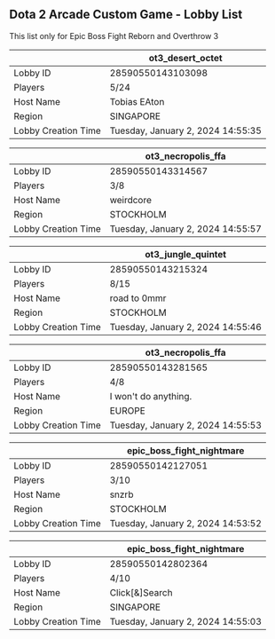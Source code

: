 ## Dota 2 Arcade Custom Game - Lobby List

This list only for Epic Boss Fight Reborn and Overthrow 3

|  | ot3_desert_octet |
| ------ | ------ |
| Lobby ID | 28590550143103098 |
| Players | 5/24 |
| Host Name | Tobias EAton |
| Region | SINGAPORE |
| Lobby Creation Time | Tuesday, January 2, 2024 14:55:35 |


|  | ot3_necropolis_ffa |
| ------ | ------ |
| Lobby ID | 28590550143314567 |
| Players | 3/8 |
| Host Name | weirdcore |
| Region | STOCKHOLM |
| Lobby Creation Time | Tuesday, January 2, 2024 14:55:57 |


|  | ot3_jungle_quintet |
| ------ | ------ |
| Lobby ID | 28590550143215324 |
| Players | 8/15 |
| Host Name | road to 0mmr |
| Region | STOCKHOLM |
| Lobby Creation Time | Tuesday, January 2, 2024 14:55:46 |


|  | ot3_necropolis_ffa |
| ------ | ------ |
| Lobby ID | 28590550143281565 |
| Players | 4/8 |
| Host Name | I won't do anything. |
| Region | EUROPE |
| Lobby Creation Time | Tuesday, January 2, 2024 14:55:53 |


|  | epic_boss_fight_nightmare |
| ------ | ------ |
| Lobby ID | 28590550142127051 |
| Players | 3/10 |
| Host Name | snzrb |
| Region | STOCKHOLM |
| Lobby Creation Time | Tuesday, January 2, 2024 14:53:52 |


|  | epic_boss_fight_nightmare |
| ------ | ------ |
| Lobby ID | 28590550142802364 |
| Players | 4/10 |
| Host Name | Click[&]Search |
| Region | SINGAPORE |
| Lobby Creation Time | Tuesday, January 2, 2024 14:55:03 |



